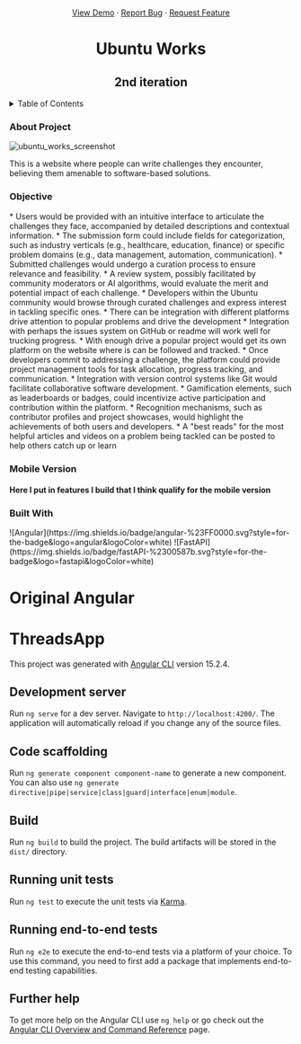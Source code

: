 <p align="center">
    <br />
    <a href="https://github.com/njiti/bh_interviewer/issues">View Demo</a>
    ·
    <a href="https://github.com/njiti/bh_interviewer/issues">Report Bug</a>
    ·
    <a href="https://github.com/njiti/bh_interviewer/issues">Request Feature</a>
  </p>
  </div>
<h1 align="center">Ubuntu Works</h1>
  <h2 align="center">2nd iteration</h2>
  <!-- TABLE OF CONTENTS -->
<details>
  <summary>Table of Contents</summary>
  <ol>
    <li>
      <a href="#about-the-project">About The Project</a>
      <ul>
        <li><a href="#built-with">Built With</a></li>
      </ul>
    </li>
    <li>
      <a href="#getting-started">Getting Started</a>
      <ul>
        <li><a href="#prerequisites">Prerequisites</a></li>
        <li><a href="#installation">Installation</a></li>
      </ul>
    </li>
    <li><a href="#usage">Usage</a></li>
    <li><a href="#roadmap">Roadmap</a></li>
    <li><a href="#contributing">Contributing</a></li>
    <li><a href="#license">License</a></li>
    <li><a href="#contact">Contact</a></li>
    <li><a href="#acknowledgments">Acknowledgments</a></li>
  </ol>
</details>
<h3>About Project</h3>

![ubuntu_works_screenshot](https://media.licdn.com/dms/image/D4D22AQHVM8yFOe4XdQ/feedshare-shrink_2048_1536/0/1711901787742?e=1714608000&v=beta&t=dnDZoHTQFYYGeLM1s79MbpbfnPhzpjqHPHtzj7ezq88)

This is a website where people can write challenges they encounter, believing them amenable to software-based solutions.

<h3>Objective</h3>
* Users would be provided with an intuitive interface to articulate the challenges they face, accompanied by detailed descriptions and contextual information.
* The submission form could include fields for categorization, such as industry verticals (e.g., healthcare, education, finance) or specific problem domains (e.g., data management, automation, communication).
* Submitted challenges would undergo a curation process to ensure relevance and feasibility.
* A review system, possibly facilitated by community moderators or AI algorithms, would evaluate the merit and potential impact of each challenge.
* Developers within the Ubuntu community would browse through curated challenges and express interest in tackling specific ones.
* There can be integration with different platforms drive attention to popular problems and drive the development
* Integration with perhaps the issues system on GitHub or readme will work well for trucking progress.
* With enough drive a popular project would get its own platform on the website where is can be followed and tracked.
* Once developers commit to addressing a challenge, the platform could provide project management tools for task allocation, progress tracking, and communication.
* Integration with version control systems like Git would facilitate collaborative software development.
* Gamification elements, such as leaderboards or badges, could incentivize active participation and contribution within the platform.
* Recognition mechanisms, such as contributor profiles and project showcases, would highlight the achievements of both users and developers.
* A "best reads" for the most helpful articles and videos on a problem being tackled can be posted to help others catch up or learn

<h3>Mobile Version</h3>
<h4>Here I put in features I build that I think qualify for the mobile version</h4>

<h3>Built With</h3>
![Angular](https://img.shields.io/badge/angular-%23FF0000.svg?style=for-the-badge&logo=angular&logoColor=white)
![FastAPI](https://img.shields.io/badge/fastAPI-%2300587b.svg?style=for-the-badge&logo=fastapi&logoColor=white)

<h1>Original Angular</h1>

# ThreadsApp

This project was generated with [Angular CLI](https://github.com/angular/angular-cli) version 15.2.4.

## Development server

Run `ng serve` for a dev server. Navigate to `http://localhost:4200/`. The application will automatically reload if you change any of the source files.

## Code scaffolding

Run `ng generate component component-name` to generate a new component. You can also use `ng generate directive|pipe|service|class|guard|interface|enum|module`.

## Build

Run `ng build` to build the project. The build artifacts will be stored in the `dist/` directory.

## Running unit tests

Run `ng test` to execute the unit tests via [Karma](https://karma-runner.github.io).

## Running end-to-end tests

Run `ng e2e` to execute the end-to-end tests via a platform of your choice. To use this command, you need to first add a package that implements end-to-end testing capabilities.

## Further help

To get more help on the Angular CLI use `ng help` or go check out the [Angular CLI Overview and Command Reference](https://angular.io/cli) page.
